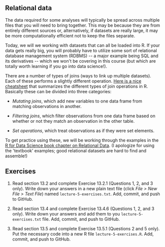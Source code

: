 ## Relational data

The data required for some analyses will typically be spread across multiple files that you will need to bring together. This may be because they are from entirely different sources or, alternatively, if datasets are really large, it may be more computationally efficient not to keep the files separate. 

Today, we will we working with datasets that can all be loaded into R. If your data gets really big, you will probably have to utilize some sort of relational database management system (RDBMS) -- a major example being SQL and its derivatives -- which we won't be covering in this course (but which are totally worth learning if you go into data science!).

There are a number of types of joins (ways to link up multiple datasets). Each of these performs a slightly different operation. [Here is a nice cheatsheet](https://dplyr.tidyverse.org/articles/two-table.html) that summarizes the different types of join operations in R. Basically these can be divided into three categories:

- *Mutating joins*, which add new variables to one data frame from matching observations in another.

- *Filtering joins*, which filter observations from one data frame based on whether or not they match an observation in the other table.

- *Set operations*, which treat observations as if they were set elements.

To get practice using these, we will be working through the examples in the [R for Data Science book chapter on Relational Data](https://r4ds.had.co.nz/relational-data.html). (I apologize for using the 'textbook' examples; good relational datasets are hard to find and assemble!)

## Exercises

1. Read section 13.2 and complete Exercise 13.2.1 (Questions 1, 2, and 3 only). Write down your answers in a new plain text file (click *File > New File > Text File*) named `lecture-5-exercises.txt`. Add, commit, and push to GitHub.

2. Read section 13.4 and complete Exercise 13.4.6 (Questions 1, 2, and 3 only). Write down your answers and add them to you `lecture-5-exercises.txt` file. Add, commit, and push to GitHub.

3. Read section 13.5 and complete Exercise 13.5.1 (Questions 2 and 5 only). Put the necessary code into a new R file `lecture-5-exercises.R`. Add, commit, and push to GitHub. 
